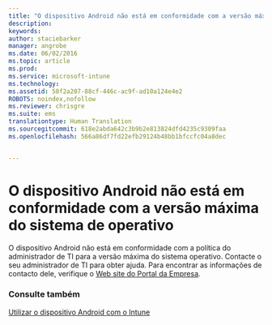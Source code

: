 ```yaml
---
title: "O dispositivo Android não está em conformidade com a versão máxima do sistema de operativo | Microsoft Intune"
description: 
keywords: 
author: staciebarker
manager: angrobe
ms.date: 06/02/2016
ms.topic: article
ms.prod: 
ms.service: microsoft-intune
ms.technology: 
ms.assetid: 58f2a207-88cf-446c-ac9f-ad10a124e4e2
ROBOTS: noindex,nofollow
ms.reviewer: chrisgre
ms.suite: ems
translationtype: Human Translation
ms.sourcegitcommit: 618e2abda642c3b9b2e813824dfd4235c9309faa
ms.openlocfilehash: 566a86df7fd22efb29124b48bb1bfccfc04a8dec


---
```


# O dispositivo Android não está em conformidade com a versão máxima do sistema de operativo

O dispositivo Android não está em conformidade com a política do administrador de TI para a versão máxima do sistema operativo. Contacte o seu administrador de TI para obter ajuda. Para encontrar as informações de contacto dele, verifique o [Web site do Portal da Empresa](http://portal.manage.microsoft.com).


### Consulte também
[Utilizar o dispositivo Android com o Intune](using-your-android-device-with-intune.md)



<!--HONumber=Jul16_HO4-->


